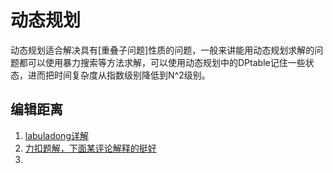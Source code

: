 # 动态规划

动态规划适合解决具有[重叠子问题]性质的问题，一般来讲能用动态规划求解的问题都可以使用暴力搜索等方法求解，可以使用动态规划中的DPtable记住一些状态，进而把时间复杂度从指数级别降低到N^2级别。

## 编辑距离

1. [labuladong详解](https://labuladong.gitee.io/algo/3/25/78/)
2. [力扣题解，下面某评论解释的挺好](https://leetcode-cn.com/problems/edit-distance/solution/bian-ji-ju-chi-by-leetcode-solution/)
3. 
